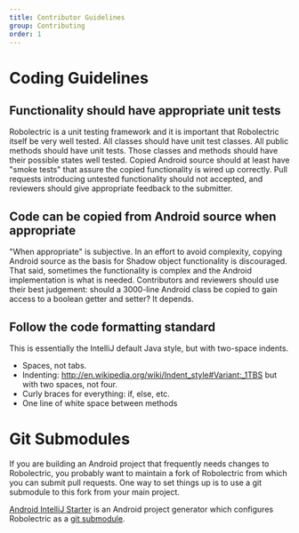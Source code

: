 ```yaml
---
title: Contributor Guidelines
group: Contributing
order: 1
---
```


# Coding Guidelines

## Functionality should have appropriate unit tests

Robolectric is a unit testing framework and it is important that Robolectric itself be very well tested. All classes should have unit test classes. All public methods should have unit tests. Those classes and methods should have their possible states well tested. Copied Android source should at least have "smoke tests" that assure the copied functionality is wired up correctly. Pull requests introducing untested functionality should not accepted, and reviewers should give appropriate feedback to the submitter.

## Code can be copied from Android source when appropriate

"When appropriate" is subjective. In an effort to avoid complexity, copying Android source as the basis for Shadow object functionality is discouraged. That said, sometimes the functionality is complex and the Android implementation is what is needed. Contributors and reviewers should use their best judgement: should a 3000-line Android class be copied to gain access to a boolean getter and setter? It depends.

## Follow the code formatting standard

This is essentially the IntelliJ default Java style, but with two-space indents.
* Spaces, not tabs.
* Indenting: http://en.wikipedia.org/wiki/Indent_style#Variant:_1TBS but with two spaces, not four.
* Curly braces for everything: if, else, etc.
* One line of white space between methods

# Git Submodules

If you are building an Android project that frequently needs changes to Robolectric, you probably want to maintain a fork of Robolectric from which you
can submit pull requests. One way to set things up is to use a git submodule to this fork from your main project.

[Android IntelliJ Starter](https://github.com/pivotal/AndroidIntelliJStarter)
is an Android project generator which configures Robolectric as a [git submodule](http://kernel.org/pub/software/scm/git/docs/git-submodule.html "git-submodule(1)").


